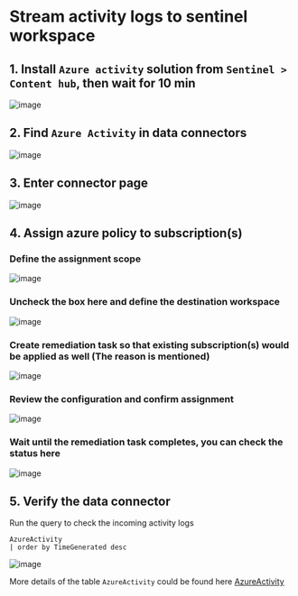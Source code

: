 # Stream activity logs to sentinel workspace

## 1. Install `Azure activity` solution from `Sentinel > Content hub`, then wait for 10 min
![image](https://github.com/guguji666666/GJS-Sentinel-Tips/assets/96930989/b332cfd6-f6a2-4a94-bed7-9f28a9e20676)

## 2. Find `Azure Activity` in data connectors
![image](https://github.com/guguji666666/GJS-Sentinel-Tips/assets/96930989/f80a66fa-c7fc-4a4f-a82b-d145f7d7616b)

## 3. Enter connector page
![image](https://github.com/guguji666666/GJS-Sentinel-Tips/assets/96930989/da44cd23-3ea7-4192-ab3e-2344db867ed6)

## 4. Assign azure policy to subscription(s)

### Define the assignment scope
![image](https://github.com/guguji666666/GJS-Sentinel-Tips/assets/96930989/f8e3b54b-4977-4b4f-9cc7-2af876b955e2)

### Uncheck the box here and define the destination workspace
![image](https://github.com/guguji666666/GJS-Sentinel-Tips/assets/96930989/87bdd1e4-c820-4fc9-ab9b-e61db9db69a6)

### Create remediation task so that existing subscription(s) would be applied as well (The reason is mentioned)
![image](https://github.com/guguji666666/GJS-Sentinel-Tips/assets/96930989/2b24e1a5-fbe1-4555-977f-eb824f2998b5)

### Review the configuration and confirm assignment
![image](https://github.com/guguji666666/GJS-Sentinel-Tips/assets/96930989/dac3fde6-2867-43f2-874e-c4ac27ce34a8)

### Wait until the remediation task completes, you can check the status here
![image](https://github.com/guguji666666/GJS-Sentinel-Tips/assets/96930989/d59fc41c-a0c6-46f2-b577-9ebeba416e90)

## 5. Verify the data connector
Run the query to check the incoming activity logs
```kusto
AzureActivity
| order by TimeGenerated desc
```
![image](https://github.com/guguji666666/GJS-Sentinel-Tips/assets/96930989/5384a03f-327f-4bc4-a969-e66aaeeeb809)

More details of the table `AzureActivity` could be found here [AzureActivity](https://learn.microsoft.com/en-us/azure/azure-monitor/reference/tables/azureactivity)
